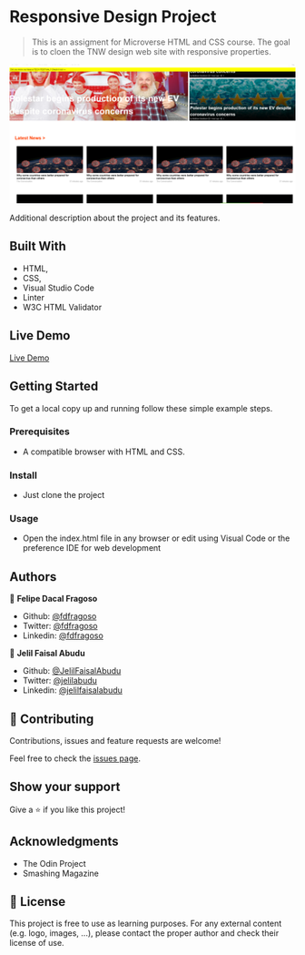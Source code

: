 # Responsive Design Project

> This is an assigment for Microverse HTML and CSS course. The goal is to cloen the TNW design web site with responsive properties.

![screenshot](img/print.png)

Additional description about the project and its features.

## Built With

- HTML,
- CSS,
- Visual Studio Code
- Linter
- W3C HTML Validator

## Live Demo

[Live Demo](https://raw.githack.com/JelilFaisalAbudu/teardown/homepage/index.html)

## Getting Started

To get a local copy up and running follow these simple example steps.

### Prerequisites

- A compatible browser with HTML and CSS. 

### Install

- Just clone the project

### Usage

- Open the index.html file in any browser or edit using Visual Code or the preference IDE for web development


## Authors

👤 **Felipe Dacal Fragoso**

- Github: [@fdfragoso](https://github.com/fdfragoso)
- Twitter: [@fdfragoso](https://twitter.com/fdfragoso)
- Linkedin: [@fdfragoso](https://www.linkedin.com/in/fdfragoso/)

👤 **Jelil Faisal Abudu**

- Github: [@JelilFaisalAbudu](https://github.com/JelilFaisalAbudu)
- Twitter: [@jelilabudu](https://twitter.com/jelilabudu)
- Linkedin: [@jelilfaisalabudu](www.linkedin.com/in/jelilfaisalabudu)

## 🤝 Contributing

Contributions, issues and feature requests are welcome!

Feel free to check the [issues page](https://github.com/JelilFaisalAbudu/teardown/issues).

## Show your support

Give a ⭐️ if you like this project!

## Acknowledgments

- The Odin Project
- Smashing Magazine

## 📝 License

This project is free to use as learning purposes. For any external content (e.g. logo, images, ...), please contact the proper author and check their license of use.